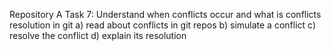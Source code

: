 Repository A
Task 7: Understand when conflicts occur and what is conflicts resolution in git
a) read about conflicts in git repos
b) simulate a conflict
c) resolve the conflict
d) explain its resolution


